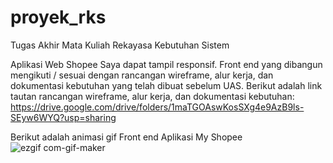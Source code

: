 # proyek_rks
Tugas Akhir Mata Kuliah Rekayasa Kebutuhan Sistem

Aplikasi Web Shopee Saya dapat tampil responsif. Front end yang dibangun mengikuti / sesuai dengan rancangan wireframe, alur kerja, dan dokumentasi kebutuhan yang telah dibuat sebelum UAS. Berikut adalah link tautan rancangan wireframe, alur kerja, dan dokumentasi kebutuhan:
https://drive.google.com/drive/folders/1maTGOAswKosSXg4e9AzB9ls-SEyw6WYQ?usp=sharing

Berikut adalah animasi gif Front end Aplikasi My Shopee 
![ezgif com-gif-maker](https://user-images.githubusercontent.com/48074488/106458315-c961e080-64c2-11eb-8630-7a738ec293f7.gif)

